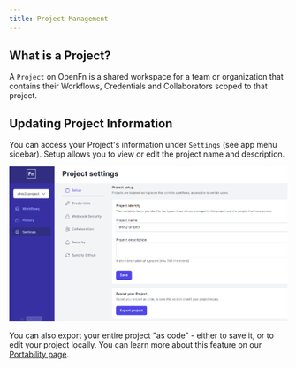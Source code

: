 ```yaml
---
title: Project Management
---
```


## What is a Project?

A `Project` on OpenFn is a shared workspace for a team or organization that
contains their Workflows, Credentials and Collaborators scoped to that project.

## Updating Project Information

You can access your Project's information under `Settings` (see app menu
sidebar). Setup allows you to view or edit the project name and description.

![Project Overview](/img/lightning_project_overview.png)

You can also export your entire project "as code" - either to save it, or to
edit your project locally. You can learn more about this feature on our
[Portability page](/documentation/deploy/portability).
